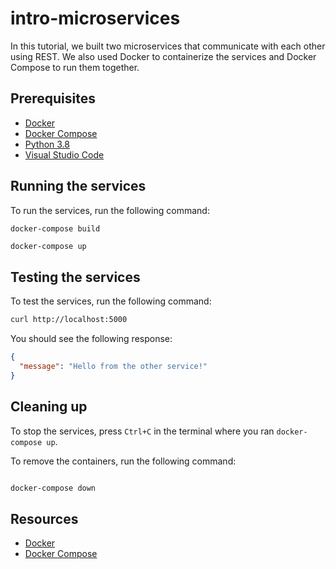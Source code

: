 # intro-microservices

In this tutorial, we built two microservices that communicate with each other using REST. We also used Docker to containerize the services and Docker Compose to run them together.

## Prerequisites

- [Docker](https://docs.docker.com/get-docker/)
- [Docker Compose](https://docs.docker.com/compose/install/)
- [Python 3.8](https://www.python.org/downloads/)
- [Visual Studio Code](https://code.visualstudio.com/download)

## Running the services

To run the services, run the following command:

``` docker-compose build ```

```bash
docker-compose up
```

## Testing the services

To test the services, run the following command:

```bash 
curl http://localhost:5000
```

You should see the following response:

```json
{
  "message": "Hello from the other service!"
}
```

## Cleaning up

To stop the services, press `Ctrl+C` in the terminal where you ran `docker-compose up`.

To remove the containers, run the following command:

```bash

docker-compose down

```

## Resources

- [Docker](https://www.docker.com/)
- [Docker Compose](https://docs.docker.com/compose/)



